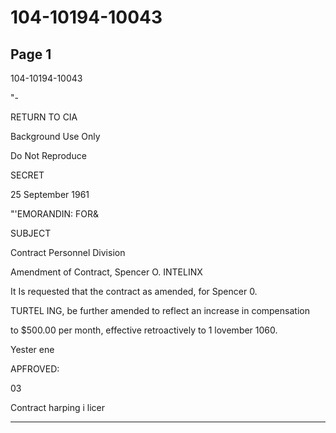 # 104-10194-10043

## Page 1

104-10194-10043

"-

RETURN TO CIA

Background Use Only

Do Not Reproduce

SECRET

25 September 1961

"'EMORANDIN: FOR&

SUBJECT

Contract Personnel Division

Amendment of Contract, Spencer O. INTELINX

It Is requested that the contract as amended, for Spencer 0.

TURTEL ING, be further amended to reflect an increase in compensation

to $500.00 per month, effective retroactively to 1 lovember 1060.

Yester ene

APFROVED:

03

Contract harping i licer

---

